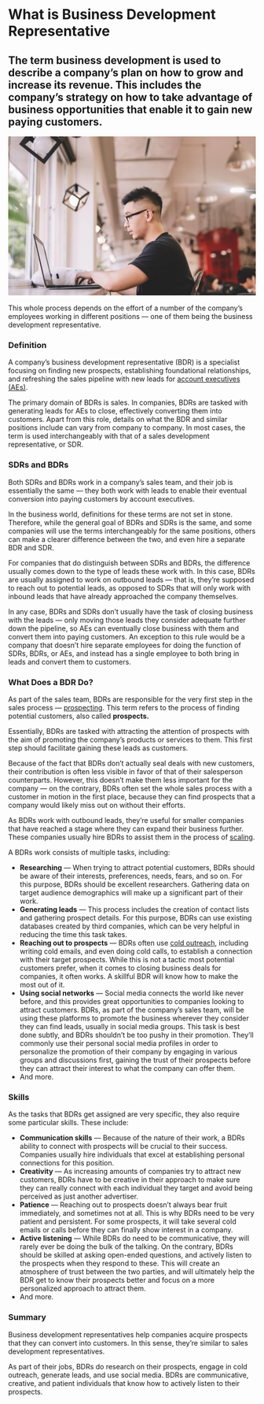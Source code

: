 # What is Business Development Representative

## The term business development is used to describe a company’s plan on how to grow and increase its revenue. This includes the company’s strategy on how to take advantage of business opportunities that enable it to gain new paying customers.

![What is Business Development Representative](./img/an-asian-man-working-with-laptop-in-a-creative-and-modern-office_t20_P0oBKR.jpeg)

This whole process depends on the effort of a number of the company’s employees working in different positions — one of them being the business development representative.

### Definition

A company’s business development representative (BDR) is a specialist focusing on finding new prospects, establishing foundational relationships, and refreshing the sales pipeline with new leads for [account executives (AEs)](https://rev.team/kb/account-executive-ae).

The primary domain of BDRs is sales. In companies, BDRs are tasked with generating leads for AEs to close, effectively converting them into customers. Apart from this role, details on what the BDR and similar positions include can vary from company to company. In most cases, the term is used interchangeably with that of a sales development representative, or SDR.

### SDRs and BDRs

Both SDRs and BDRs work in a company’s sales team, and their job is essentially the same — they both work with leads to enable their eventual conversion into paying customers by account executives.

In the business world, definitions for these terms are not set in stone. Therefore, while the general goal of BDRs and SDRs is the same, and some companies will use the terms interchangeably for the same positions, others can make a clearer difference between the two, and even hire a separate BDR and SDR.

For companies that do distinguish between SDRs and BDRs, the difference usually comes down to the type of leads these work with. In this case, BDRs are usually assigned to work on outbound leads — that is, they’re supposed to reach out to potential leads, as opposed to SDRs that will only work with inbound leads that have already approached the company themselves.

In any case, BDRs and SDRs don’t usually have the task of closing business with the leads — only moving those leads they consider adequate further down the pipeline, so AEs can eventually close business with them and convert them into paying customers. An exception to this rule would be a company that doesn’t hire separate employees for doing the function of SDRs, BDRs, or AEs, and instead has a single employee to both bring in leads and convert them to customers.

### What Does a BDR Do?

As part of the sales team, BDRs are responsible for the very first step in the sales process — [prospecting](https://www.shopify.com/encyclopedia/prospecting). This term refers to the process of finding potential customers, also called **prospects.**

Essentially, BDRs are tasked with attracting the attention of prospects with the aim of promoting the company’s products or services to them. This first step should facilitate gaining these leads as customers.

Because of the fact that BDRs don’t actually seal deals with new customers, their contribution is often less visible in favor of that of their salesperson counterparts. However, this doesn’t make them less important for the company — on the contrary, BDRs often set the whole sales process with a customer in motion in the first place, because they can find prospects that a company would likely miss out on without their efforts.

As BDRs work with outbound leads, they’re useful for smaller companies that have reached a stage where they can expand their business further. These companies usually hire BDRs to assist them in the process of [scaling](https://www.lightercapital.com/blog/what-is-scaling-in-business/).

A BDRs work consists of multiple tasks, including:

* **Researching** — When trying to attract potential customers, BDRs should be aware of their interests, preferences, needs, fears, and so on. For this purpose, BDRs should be excellent researchers. Gathering data on target audience demographics will make up a significant part of their work.
* **Generating leads** — This process includes the creation of contact lists and gathering prospect details. For this purpose, BDRs can use existing databases created by third companies, which can be very helpful in reducing the time this task takes.
* **Reaching out to prospects** — BDRs often use [cold outreach](https://blog.chartmogul.com/cold-outreach/), including writing cold emails, and even doing cold calls, to establish a connection with their target prospects. While this is not a tactic most potential customers prefer, when it comes to closing business deals for companies, it often works. A skillful BDR will know how to make the most out of it.
* **Using social networks** — Social media connects the world like never before, and this provides great opportunities to companies looking to attract customers. BDRs, as part of the company’s sales team, will be using these platforms to promote the business wherever they consider they can find leads, usually in social media groups. This task is best done subtly, and BDRs shouldn’t be too pushy in their promotion. They’ll commonly use their personal social media profiles in order to personalize the promotion of their company by engaging in various groups and discussions first, gaining the trust of their prospects before they can attract their interest to what the company can offer them.
* And more.

### Skills

As the tasks that BDRs get assigned are very specific, they also require some particular skills. These include:

* **Communication skills** — Because of the nature of their work, a BDRs ability to connect with prospects will be crucial to their success. Companies usually hire individuals that excel at establishing personal connections for this position.
* **Creativity** — As increasing amounts of companies try to attract new customers, BDRs have to be creative in their approach to make sure they can really connect with each individual they target and avoid being perceived as just another advertiser.
* **Patience** — Reaching out to prospects doesn’t always bear fruit immediately, and sometimes not at all. This is why BDRs need to be very patient and persistent. For some prospects, it will take several cold emails or calls before they can finally show interest in a company.
* **Active listening** — While BDRs do need to be communicative, they will rarely ever be doing the bulk of the talking. On the contrary, BDRs should be skilled at asking open-ended questions, and actively listen to the prospects when they respond to these. This will create an atmosphere of trust between the two parties, and will ultimately help the BDR get to know their prospects better and focus on a more personalized approach to attract them.
* And more.

### Summary

Business development representatives help companies acquire prospects that they can convert into customers. In this sense, they’re similar to sales development representatives.

As part of their jobs, BDRs do research on their prospects, engage in cold outreach, generate leads, and use social media. BDRs are communicative, creative, and patient individuals that know how to actively listen to their prospects.